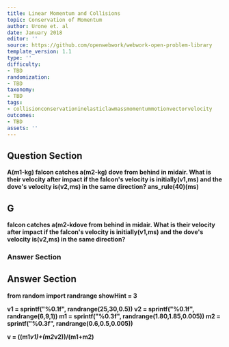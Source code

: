 ```yaml
---
title: Linear Momentum and Collisions
topic: Conservation of Momentum
author: Urone et. al
date: January 2018
editor: ''
source: https://github.com/openwebwork/webwork-open-problem-library
template_version: 1.1
type: ''
difficulty:
- TBD
randomization:
- TBD
taxonomy:
- TBD
tags:
- collisionconservationinelasticlawmassmomentummotionvectorvelocity
outcomes:
- TBD
assets: ''
---
```


## Question Section 

<b>
A(m1-kg) falcon catches a(m2-kg) dove from behind in midair. What is their velocity after impact if the falcon's velocity is initially(v1,ms) and the dove's velocity is(v2,ms) in the same direction?
ans_rule(40)(ms)

## G
falcon catches a(m2-kdove from behind in midair. What is their velocity after impact if the falcon's velocity is initially(v1,ms) and the dove's velocity is(v2,ms) in the same direction?
### Answer Section


## Answer Section

from random import randrange
showHint = 3

v1 = sprintf("%0.1f", randrange(25,30,0.5))
v2 = sprintf("%0.1f", randrange(6,9,1))
m1 = sprintf("%0.3f", randrange(1.80,1.85,0.005))
m2 = sprintf("%0.3f", randrange(0.6,0.5,0.005))

v = ((m1*v1)+(m2*v2))/(m1+m2)